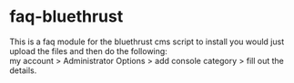 # faq-bluethrust
This is a faq module for the bluethrust cms script
to install you would just upload the files and then do the following: <br/>
  my account > Administrator Options > add console category > fill out the details. 

